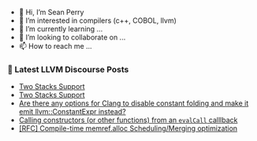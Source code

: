 - 👋 Hi, I’m Sean Perry
- 👀 I’m interested in compilers (c++, COBOL, llvm)
- 🌱 I’m currently learning ...
- 💞️ I’m looking to collaborate on ...
- 📫 How to reach me ...

<!---
s66perry/s66perry is a ✨ special ✨ repository because its `README.md` (this file) appears on your GitHub profile.
You can click the Preview link to take a look at your changes.
--->
### 📕 Latest LLVM Discourse Posts

<!-- DISCOURSE-LLVM:START -->
- [Two Stacks Support](https://discourse.llvm.org/t/two-stacks-support/78975#post_2)
- [Two Stacks Support](https://discourse.llvm.org/t/two-stacks-support/78975#post_1)
- [Are there any options for Clang to disable constant folding and make it emit llvm::ConstantExpr instead?](https://discourse.llvm.org/t/are-there-any-options-for-clang-to-disable-constant-folding-and-make-it-emit-llvm-constantexpr-instead/78968#post_2)
- [Calling constructors &lpar;or other functions&rpar; from an `evalCall` calllback](https://discourse.llvm.org/t/calling-constructors-or-other-functions-from-an-evalcall-calllback/78973#post_1)
- [[RFC] Compile-time memref.alloc Scheduling/Merging optimization](https://discourse.llvm.org/t/rfc-compile-time-memref-alloc-scheduling-merging-optimization/78872#post_12)
<!-- DISCOURSE-LLVM:END -->
